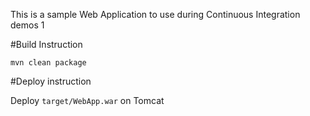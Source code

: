 This is a sample Web Application to use during Continuous Integration demos 1

#Build Instruction

```
mvn clean package
```

#Deploy instruction

Deploy ```target/WebApp.war``` on Tomcat
 
